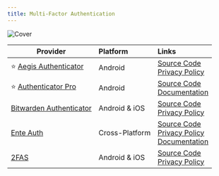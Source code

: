 ```yaml
---
title: Multi-Factor Authentication
---
```


![Cover](/assets/covers/multi-factor-authentication.png)

| Provider | Platform | Links |
| --- | :-- | :-- |
| :star: [Aegis Authenticator](https://getaegis.app/) | Android | [Source Code](https://github.com/beemdevelopment/Aegis)<br/>[Privacy Policy](https://getaegis.app/aegis/privacy.html) |
| :star: [Authenticator Pro](https://authenticatorpro.jmh.me/) | Android | [Source Code](https://github.com/jamie-mh/AuthenticatorPro)<br/>[Documentation](https://authenticatorpro.jmh.me/wiki) |
| [Bitwarden Authenticator](https://bitwarden.com/products/authenticator/) | Android & iOS | [Source Code](https://github.com/bitwarden/authenticator-android)<br/>[Privacy Policy](https://bitwarden.com/privacy/)
| [Ente Auth](https://ente.io/auth) | Cross-Platform | [Source Code](https://github.com/ente-io/ente/tree/main/auth)<br/>[Privacy Policy](https://ente.io/privacy)<br/>[Documentation](https://help.ente.io/) |
| [2FAS](https://2fas.com/) | Android & iOS | [Source Code](https://github.com/twofas)<br/>[Privacy Policy](https://2fas.com/privacy-policy/) |
